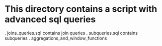 # This directory contains a script with advanced sql queries

. joins_queries.sql contains join queries
. subqueries.sql contains subqueries
. aggregations_and_window_functions
